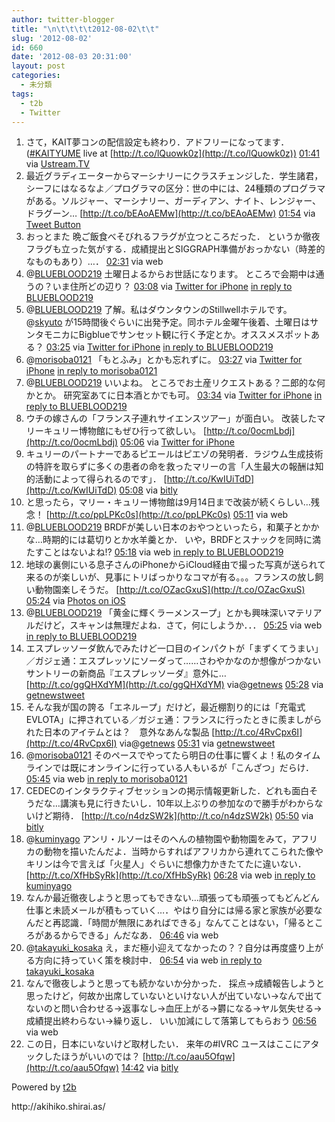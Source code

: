 ```yaml
---
author: twitter-blogger
title: "\n\t\t\t\t2012-08-02\t\t"
slug: '2012-08-02'
id: 660
date: '2012-08-03 20:31:00'
layout: post
categories:
  - 未分類
tags:
  - t2b
  - Twitter
---
```


<div xmlns:georss="http://www.georss.org/georss">

1.  <span><span>さて，KAIT夢コンの配信設定も終わり．アドフリーになってます． ([#KAITYUME](http://twitter.com/search?q=%23KAITYUME "#KAITYUME") live at [http://t.co/lQuowk0z](http://t.co/lQuowk0z))</span> <span>[<span>01:41</span>](http://twitter.com/o_ob/status/231006920562077696) <span>via [Ustream.TV](http://www.ustream.tv)</span></span></span>
2.  <span><span>最近グラディエーターからマーシナリーにクラスチェンジした．学生諸君，シーフにはなるなよ／プログラマの区分：世の中には、24種類のプログラマがある。ソルジャー、マーシナリー、ガーディアン、ナイト、レンジャー、ドラグーン… [http://t.co/bEAoAEMw](http://t.co/bEAoAEMw)</span> <span>[<span>01:54</span>](http://twitter.com/o_ob/status/231010030365843458) <span>via [Tweet Button](http://twitter.com/tweetbutton)</span></span></span>
3.  <span><span>おっとまた 晩ご飯食べそびれるフラグが立つところだった． というか徹夜フラグも立った気がする．成績提出とSIGGRAPH準備がおっかない（時差的なものもあり）…．</span> <span>[<span>02:31</span>](http://twitter.com/o_ob/status/231019293058408448) <span>via web</span></span></span>
4.  <span><span>@[BLUEBLOOD219](http://twitter.com/BLUEBLOOD219 "BLUEBLOOD219") 土曜日よるからお世話になります。 ところで会期中は通うの？いま住所どの辺り？</span> <span>[<span>03:08</span>](http://twitter.com/o_ob/status/231028798907351040) <span>via [Twitter for iPhone](http://twitter.com/download/iphone)</span> [in reply to BLUEBLOOD219](http://twitter.com/BLUEBLOOD219/status/230922015308132352)</span></span>
5.  <span><span>@[BLUEBLOOD219](http://twitter.com/BLUEBLOOD219 "BLUEBLOOD219") 了解。私はダウンタウンのStillwellホテルです。@[skyuto](http://twitter.com/skyuto "skyuto") が15時間後ぐらいに出発予定。同ホテル金曜午後着、土曜日はサンタモニカにBigblueでサンセット観に行く予定とか。オススメスポットある？</span> <span>[<span>03:25</span>](http://twitter.com/o_ob/status/231033031564095488) <span>via [Twitter for iPhone](http://twitter.com/download/iphone)</span> [in reply to BLUEBLOOD219](http://twitter.com/BLUEBLOOD219/status/231032038080278528)</span></span>
6.  <span><span>@[morisoba0121](http://twitter.com/morisoba0121 "morisoba0121") 「もとふみ」とかも忘れずに。</span> <span>[<span>03:27</span>](http://twitter.com/o_ob/status/231033528828178433) <span>via [Twitter for iPhone](http://twitter.com/download/iphone)</span> [in reply to morisoba0121](http://twitter.com/morisoba0121/status/231032698007859201)</span></span>
7.  <span><span>@[BLUEBLOOD219](http://twitter.com/BLUEBLOOD219 "BLUEBLOOD219") いいよね。 ところでお土産リクエストある？二郎的な何かとか。 研究室あてに日本酒とかでも可。</span> <span>[<span>03:34</span>](http://twitter.com/o_ob/status/231035281028038657) <span>via [Twitter for iPhone](http://twitter.com/download/iphone)</span> [in reply to BLUEBLOOD219](http://twitter.com/BLUEBLOOD219/status/231034584765190145)</span></span>
8.  <span><span>ウチの嫁さんの「フランス子連れサイエンスツアー」が面白い。 改装したマリーキュリー博物館にもぜひ行って欲しい。 [http://t.co/0ocmLbdj](http://t.co/0ocmLbdj)</span> <span>[<span>05:06</span>](http://twitter.com/o_ob/status/231058402359508992) <span>via [Twitter for iPhone](http://twitter.com/download/iphone)</span></span></span>
9.  <span><span>キュリーのパートナーであるピエールはピエゾの発明者．ラジウム生成技術の特許を取らずに多くの患者の命を救ったマリーの言「人生最大の報酬は知的活動によって得られるのです」． [http://t.co/KwIUiTdD](http://t.co/KwIUiTdD)</span> <span>[<span>05:08</span>](http://twitter.com/o_ob/status/231058806908522496) <span>via [bitly](http://bitly.com)</span></span></span>
10.  <span><span>と思ったら，マリー・キュリー博物館は9月14日まで改装が続くらしい…残念！ [http://t.co/ppLPKc0s](http://t.co/ppLPKc0s)</span> <span>[<span>05:11</span>](http://twitter.com/o_ob/status/231059655172956160) <span>via web</span></span></span>
11.  <span><span>@[BLUEBLOOD219](http://twitter.com/BLUEBLOOD219 "BLUEBLOOD219") BRDFが美しい日本のおやつといったら，和菓子とかかな…時期的には葛切りとか水羊羹とか． いや，BRDFとスナックを同時に満たすことはないよね!?</span> <span>[<span>05:18</span>](http://twitter.com/o_ob/status/231061509856448513) <span>via web</span> [in reply to BLUEBLOOD219](http://twitter.com/BLUEBLOOD219/status/231060874117406722)</span></span>
12.  <span><span>地球の裏側にいる息子さんのiPhoneからiCloud経由で撮った写真が送られて来るのが楽しいが、見事にトリばっかりなコマが有る。。。フランスの放し飼い動物園楽しそうだ。 [http://t.co/OZacGxuS](http://t.co/OZacGxuS)</span> <span>[<span>05:24</span>](http://twitter.com/o_ob/status/231062822098968576) <span>via [Photos on iOS](http://www.apple.com)</span></span></span>
13.  <span><span>@[BLUEBLOOD219](http://twitter.com/BLUEBLOOD219 "BLUEBLOOD219") 「黄金に輝くラーメンスープ」とかも興味深いマテリアルだけど，スキャンは無理だよね．さて，何にしようか．．．</span> <span>[<span>05:25</span>](http://twitter.com/o_ob/status/231063169030823936) <span>via web</span> [in reply to BLUEBLOOD219](http://twitter.com/BLUEBLOOD219/status/231062525268074496)</span></span>
14.  <span><span>エスプレッソーダ飲んでみたけど一口目のインパクトが「まずくてうまい」 ／ガジェ通：エスプレッソにソーダって……さわやかなのか想像がつかないサントリーの新商品『エスプレッソーダ』意外に… [http://t.co/ggQHXdYM](http://t.co/ggQHXdYM) via@[getnews](http://twitter.com/getnews "getnews")</span> <span>[<span>05:28</span>](http://twitter.com/o_ob/status/231063921006628864) <span>via [getnewstweet](http://getnews.jp/)</span></span></span>
15.  <span><span>そんな我が国の誇る「エネループ」だけど，最近棚割り的には「充電式EVLOTA」に押されている／ガジェ通：フランスに行ったときに羨ましがられた日本のアイテムとは？　意外なあんな製品 [http://t.co/4RvCpx6I](http://t.co/4RvCpx6I) via@[getnews](http://twitter.com/getnews "getnews")</span> <span>[<span>05:31</span>](http://twitter.com/o_ob/status/231064568842051584) <span>via [getnewstweet](http://getnews.jp/)</span></span></span>
16.  <span><span>@[morisoba0121](http://twitter.com/morisoba0121 "morisoba0121") そのペースでやってたら明日の仕事に響くよ！私のタイムラインでは既にオンラインに行っている人もいるが「こんざつ」だらけ．</span> <span>[<span>05:45</span>](http://twitter.com/o_ob/status/231068105936343040) <span>via web</span> [in reply to morisoba0121](http://twitter.com/morisoba0121/status/231064896157147136)</span></span>
17.  <span><span>CEDECのインタラクティブセッションの掲示情報更新した．どれも面白そうだな…講演も見に行きたいし．10年以上ぶりの参加なので勝手がわからないけど期待． [http://t.co/n4dzSW2k](http://t.co/n4dzSW2k)</span> <span>[<span>05:50</span>](http://twitter.com/o_ob/status/231069376357490688) <span>via [bitly](http://bitly.com)</span></span></span>
18.  <span><span>@[kuminyago](http://twitter.com/kuminyago "kuminyago") アンリ・ルソーはそのへんの植物園や動物園をみて，アフリカの動物を描いたんだよ．当時からすればアフリカから連れてこられた像やキリンは今で言えば「火星人」ぐらいに想像力かきたてたに違いない． [http://t.co/XfHbSyRk](http://t.co/XfHbSyRk)</span> <span>[<span>06:28</span>](http://twitter.com/o_ob/status/231079032429608960) <span>via web</span> [in reply to kuminyago](http://twitter.com/kuminyago/status/231072930694578176)</span></span>
19.  <span><span>なんか最近徹夜しようと思ってもできない…頑張っても頑張ってもどんどん仕事と未読メールが積もっていく…．やはり自分には帰る家と家族が必要なんだと再認識．「時間が無限にあればできる」なんてことはない，「帰るところがあるからできる」んだなあ．</span> <span>[<span>06:46</span>](http://twitter.com/o_ob/status/231083637855092736) <span>via web</span></span></span>
20.  <span><span>@[takayuki_kosaka](http://twitter.com/takayuki_kosaka "takayuki_kosaka") え，まだ極小迎えてなかったの？？自分は再度盛り上がる方向に持っていく策を検討中．</span> <span>[<span>06:54</span>](http://twitter.com/o_ob/status/231085647023202305) <span>via web</span> [in reply to takayuki_kosaka](http://twitter.com/takayuki_kosaka/status/231083942625820672)</span></span>
21.  <span><span>なんで徹夜しようと思っても続かないか分かった． 採点→成績報告しようと思ったけど，何故か出席していないといけない人が出ていない→なんで出てないのと問い合わせる→返事なし→血圧上がる→欝になる→ヤル気失せる→成績提出終わらない→繰り返し． いい加減にして落第してもらおう</span> <span>[<span>06:56</span>](http://twitter.com/o_ob/status/231086143754600448) <span>via web</span></span></span>
22.  <span><span>この日，日本にいないけど取材したい． 来年の#IVRC ユースはここにアタックしたほうがいいのでは？ [http://t.co/aau5Ofqw](http://t.co/aau5Ofqw)</span> <span>[<span>14:42</span>](http://twitter.com/o_ob/status/231203345426178049) <span>via [bitly](http://bitly.com)</span></span></span>

</div>

Powered by [t2b](http://t2b.utilz.jp/)

<div>http://akihiko.shirai.as/</div>